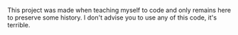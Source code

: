 ﻿ This project was made when teaching myself to code and only remains here to preserve some history.
  I don't advise you to use any of this code, it's terrible.
